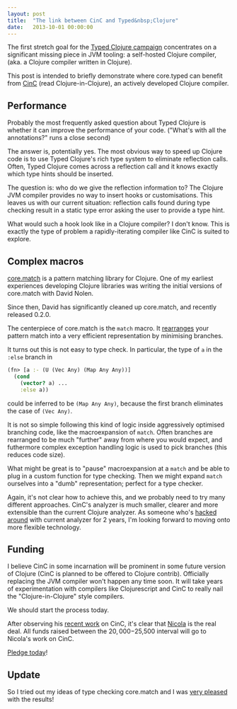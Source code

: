 ```yaml
---
layout: post
title:  "The link between CinC and Typed&nbsp;Clojure"
date:   2013-10-01 00:00:00
---
```


The first stretch goal for the [Typed Clojure campaign](https://www.indiegogo.com/projects/typed-clojure/) 
concentrates on a significant missing piece in JVM tooling: a self-hosted Clojure compiler,
(aka. a Clojure compiler written in Clojure).

This post is intended to briefly demonstrate where core.typed can benefit from [CinC](https://github.com/Bronsa/CinC)
(read Clojure-in-Clojure), an actively developed Clojure compiler.

## Performance

Probably the most frequently asked question about Typed Clojure is whether
it can improve the performance of your code.
("What's with all the annotations?" runs a close second)

The answer is, potentially yes. The most obvious way to speed up Clojure code
is to use Typed Clojure's rich type system to eliminate reflection calls.
Often, Typed Clojure comes across a reflection call and it knows exactly which
type hints should be inserted.

The question is: who do we
give the reflection information to? The Clojure JVM compiler provides no
way to insert hooks or customisations.
This leaves us with our current situation: reflection calls found during type checking
result in a static type error asking the user to provide a type hint.

What would such a hook look like in a Clojure compiler? I don't know.
This is exactly the type of problem a rapidly-iterating compiler like 
CinC is suited to explore.

## Complex macros

[core.match](https://github.com/clojure/core.match) is a pattern matching library
for Clojure. One of my earliest experiences developing Clojure libraries was
writing the initial versions of core.match with David Nolen. 

Since then, David has significantly cleaned up core.match, and recently released 0.2.0.

The centerpiece of core.match is the `match` macro. It 
[rearranges](https://github.com/clojure/core.match/wiki/Understanding-the-algorithm) 
your pattern match into a very efficient representation by minimising branches.

It turns out this is not easy to type check. In particular, the type of
`a` in the `:else` branch in

```clojure
(fn> [a :- (U (Vec Any) (Map Any Any))]
  (cond
    (vector? a) ...
    :else a))
```

could be inferred to be `(Map Any Any)`, because the first branch eliminates the case
of `(Vec Any)`.

It is not so simple following this kind of logic inside aggressively optimised branching
code, like the macroexpansion of `match`. Often branches are rearranged to be much 
"further" away from where you would expect, and futhermore complex exception handling logic
is used to pick branches (this reduces code size).

What might be great is to "pause" macroexpansion at a `match` and be able to plug in a
custom function for type checking. Then we might expand `match` ourselves into a "dumb"
representation; perfect for a type checker.

Again, it's not clear how to achieve this, and we probably need to try many different
approaches. CinC's analyzer is much smaller, clearer and more extensible than the current
Clojure analyzer. As someone who's [hacked around](https://github.com/clojure/jvm.tools.analyzer) 
with current analyzer for 2 years, I'm looking forward to moving onto more flexible technology.

## Funding

I believe CinC in some incarnation will be prominent in some future version of Clojure (CinC
is planned to be offered to Clojure contrib). 
Officially replacing the JVM compiler won't happen any time soon.
It will take years of experimentation with compilers
like Clojurescript and CinC to really nail the "Clojure-in-Clojure" style compilers.

We should start the process today.

After observing his [recent work](https://groups.google.com/d/msg/clojure/cC1yC9zrS1s/W0ducjm0uQYJ) 
on CinC, it's clear that [Nicola](https://twitter.com/Bronsa_) is the real deal.
All funds raised between the $20,000-$25,500 interval will go to Nicola's work on
CinC.

[Pledge today](https://www.indiegogo.com/projects/typed-clojure/)!

## Update

So I tried out my ideas of type checking core.match and I was [very pleased](https://www.youtube.com/watch?v=g2zts1hW19k) with the results!

